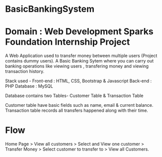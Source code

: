 # BasicBankingSystem

# Domain : Web Development Sparks Foundation Internship Project
A Web Application used to transfer money between multiple users (Project contains dummy users). A Basic Banking Sytem where you can carry out banking operations like viewing users , transfering money and viewing transaction history.

Stack used - Front-end : HTML, CSS, Bootstrap & Javascript Back-end : PHP Database : MySQL

Database contains two Tables- Customer Table & Transaction Table

Customer table have basic fields such as name, email & current balance.
Transaction table records all transfers happened along with their time.

# Flow 
Home Page > View all customers > Select and View one customer > Transfer Money > Select customer to transfer to > View all Customers.


